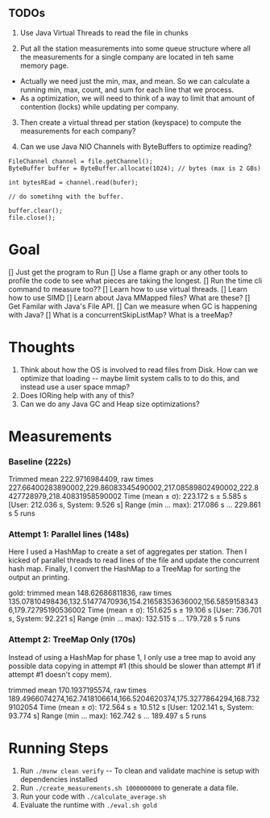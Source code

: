 ## TODOs

1. Use Java Virtual Threads to read the file in chunks

2. Put all the station measurements into some queue structure where all the measurements for a single company are located in teh same memory page. 
  * Actually we need just the min, max, and mean. So we can calculate a running min, max, count, and sum for each line that we process. 
  * As a optimization, we will need to think of a way to limit that amount of contention (locks) while updating per company. 

3. Then create a virtual thread per station (keyspace) to compute the measurements for each company? 

4. Can we use Java NIO Channels with ByteBuffers to optimize reading? 
  ```
  FileChannel channel = file.getChannel();
  ByteBuffer buffer = ByteBuffer.allocate(1024); // bytes (max is 2 GBs)

  int bytesREad = channel.read(bufer);

  // do sometihng with the buffer. 

  buffer.clear();
  file.close();
  ```


# Goal
[] Just get the program to Run
[] Use a flame graph or any other tools to profile the code to see what pieces are taking the longest. 
[] Run the time cli command to measure too?? 
[] Learn how to use virtual threads. 
[] Learn how to use SIMD
[] Learn about Java MMapped files? What are these? 
[] Get Familar with Java's File API. 
[] Can we measure when GC is happening with Java? 
[] What is a concurrentSkipListMap? What is a treeMap? 



# Thoughts
1. Think about how the OS is involved to read files from Disk. How can we optimize that loading -- maybe limit system calls to to do this, and instead use a user space mmap? 
2. Does IORing help with any of this? 
3. Can we do any Java GC and Heap size optimizations? 



# Measurements

### Baseline (222s)
Trimmed mean 222.9716984409, raw times 227.66400283890002,229.86083345490002,217.08589802490002,222.8427728979,218.40831958590002
  Time (mean ± σ):     223.172 s ±  5.585 s    [User: 212.036 s, System: 9.526 s]
  Range (min … max):   217.086 s … 229.861 s    5 runs


### Attempt 1: Parallel lines (148s)
Here I used a HashMap to create a set of aggregates per station. Then I kicked of parallel threads to read lines of the file and update the concurrent hash map. Finally, I 
convert the HashMap to a TreeMap for sorting the output an printing. 

gold: trimmed mean 148.62686811836, raw times 135.07810498436,132.51477470936,154.21658353636002,156.58591583436,179.72795190536002
  Time (mean ± σ):     151.625 s ± 19.106 s    [User: 736.701 s, System: 92.221 s]
  Range (min … max):   132.515 s … 179.728 s    5 runs

### Attempt 2: TreeMap Only (170s)
Instead of using a HashMap for phase 1, I only use a tree map to avoid any possible data copying in attempt #1 (this should be slower than attempt #1 if attempt #1 doesn't copy mem). 

trimmed mean 170.1937195574, raw times 189.4966074274,162.7418106614,166.5204620374,175.3277864294,168.7329102054
  Time (mean ± σ):     172.564 s ± 10.512 s    [User: 1202.141 s, System: 93.774 s]
  Range (min … max):   162.742 s … 189.497 s    5 runs

# Running Steps
1. Run `./mvnw clean verify` -- To clean and validate machine is setup with dependencies installed
1. Run `./create_measurements.sh 1000000000` to generate a data file. 
1. Run your code with `./calculate_average.sh`
2. Evaluate the runtime with `./eval.sh gold`



